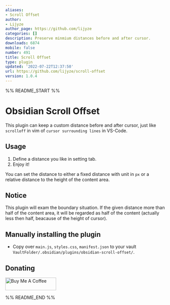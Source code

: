 ```yaml
---
aliases:
- Scroll Offset
author:
- Lijyze
author_page: https://github.com/lijyze
categories: []
description: Preserve minmium distances before and after cursor.
downloads: 6874
mobile: false
number: 491
title: Scroll Offset
type: plugin
updated: '2022-07-22T12:37:50'
url: https://github.com/lijyze/scroll-offset
version: 1.0.4
---
```


%% README_START %%

# Obsidian Scroll Offset

This plugin can keep a custom distance before and after cursor, just like `scrolloff` in vim of `cursor surrounding lines` in VS-Code.

## Usage

1. Define a distance you like in setting tab.
2. Enjoy it!

You can set the distance to either a fixed distance with unit in `px` or a relative distance to the height of the content area.

## Notice

This plugin will exam the boundary situation. If the given distance more than half of the content area, it will be regarded as half of the content (actually less then half, beacause of the height of cursor).

## Manually installing the plugin

- Copy over `main.js`, `styles.css`, `manifest.json` to your vault `VaultFolder/.obsidian/plugins/obsidian-scroll-offset/`.

## Donating

<a href="https://www.buymeacoffee.com/lijyze" target="_blank"><img src="https://cdn.buymeacoffee.com/buttons/v2/default-red.png" alt="Buy Me A Coffee" style="height: 40px !important;width: 160px !important;" ></a>


%% README_END %%